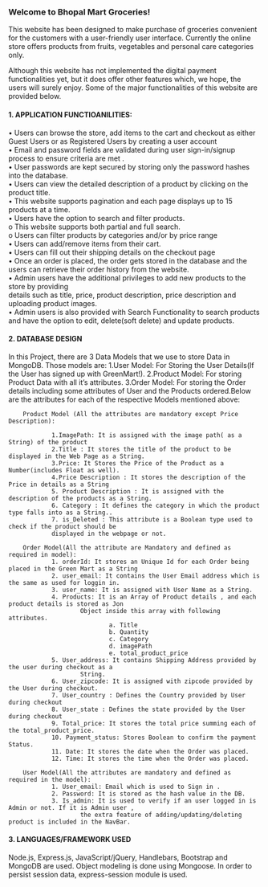 <h3>Welcome to Bhopal Mart Groceries!</h3>  

This website has been designed to make purchase of groceries convenient for the customers with a user-friendly user interface. Currently the online store offers products from fruits, vegetables and personal care categories only.

Although this website has not implemented the digital payment functionalities yet, but it does offer
other features which, we hope, the users will surely enjoy. Some of the major functionalities of
this website are provided below.  

<h4>1. APPLICATION FUNCTIOANILITIES:</h4>  

• Users can browse the store, add items to the cart and checkout as either Guest Users or as
Registered Users by creating a user account  
• Email and password fields are validated during user sign-in/signup process to ensure
criteria are met .  
• User passwords are kept secured by storing only the password hashes into the database.    
• Users can view the detailed description of a product by clicking on the product title.    
• This website supports pagination and each page displays up to 15 products at a time.    
• Users have the option to search and filter products.    
o This website supports both partial and full search.    
o Users can filter products by categories and/or by price range  
• Users can add/remove items from their cart.    
• Users can fill out their shipping details on the checkout page  
• Once an order is placed, the order gets stored in the database and the users can retrieve
their order history from the website.    
• Admin users have the additional privileges to add new products to the store by providing  
details such as title, price, product description, price description and uploading product
images.    
• Admin users is also provided with Search Functionality to search products and have the
option to edit, delete(soft delete) and update products.  


<h4>2. DATABASE DESIGN</h4>  
In this Project, there are 3 Data Models that we use to store Data in MongoDB. Those models are:  
        1.User Model: For Storing the User Details(If the User has signed up with GreenMart!).
        2.Product Model: For storing Product Data with all it’s attributes.
        3.Order Model: For storing the Order details including some attributes of User and the Products
        ordered.Below are the attributes for each of the respective Models mentioned above:

        Product Model (All the attributes are mandatory except Price Description):  

                1.ImagePath: It is assigned with the image path( as a String) of the product
                2.Title : It stores the title of the product to be displayed in the Web Page as a String.
                3.Price: It Stores the Price of the Product as a Number(includes Float as well).
                4.Price Description : It stores the description of the Price in details as a String
                5. Product Description : It is assigned with the description of the products as a String.
                6. Category : It defines the category in which the product type falls into as a String..
                7. is_Deleted : This attribute is a Boolean type used to check if the product should be
                displayed in the webpage or not.

        Order Model(All the attribute are Mandatory and defined as required in model):
                1. orderId: It stores an Unique Id for each Order being placed in the Green Mart as a String
                2. user_email: It contains the User Email address which is the same as used for loggin in.
                3. user_name: It is assigned with User Name as a String.
                4. Products: It is an Array of Product details , and each product details is stored as Jon
                        Object inside this array with following attributes.
                                a. Title
                                b. Quantity
                                c. Category
                                d. imagePath
                                e. total_product_price
                5. User_address: It contains Shipping Address provided by the user during checkout as a
                        String.
                6. User_zipcode: It is assigned with zipcode provided by the User during checkout.
                7. User_country : Defines the Country provided by User during checkout
                8. User_state : Defines the state provided by the User during checkout
                9. Total_price: It stores the total price summing each of the total_product_price.
                10. Payment_status: Stores Boolean to confirm the payment Status.
                11. Date: It stores the date when the Order was placed.
                12. Time: It stores the time when the Order was placed.

        User Model(All the attributes are mandatory and defined as required in the model):
                1. User_email: Email which is used to Sign in .
                2. Password: It is stored as the hash value in the DB.
                3. Is_admin: It is used to verify if an user logged in is Admin or not. If it is Admin user ,
                        the extra feature of adding/updating/deleting product is included in the NavBar.

<h4>3. LANGUAGES/FRAMEWORK USED</h4>  
        Node.js, Express.js, JavaScript/jQuery, Handlebars, Bootstrap and MongoDB are used. Object
        modeling is done using Mongoose. In order to persist session data, express-session module is used.